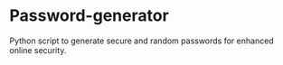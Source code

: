 # Password-generator
Python script to generate secure and random passwords for enhanced online security.
